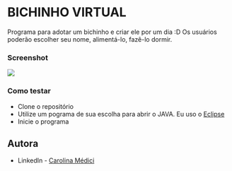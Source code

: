 # BICHINHO VIRTUAL

Programa para adotar um bichinho e criar ele por um dia :D 
Os usuários poderão escolher seu nome, alimentá-lo, fazê-lo dormir.
 
### Screenshot

![](https://i.imgur.com/eNdsw7V.jpg)


### Como testar

- Clone o repositório
- Utilize um pograma de sua escolha para abrir o JAVA. Eu uso o [Eclipse](https://www.eclipse.org/downloads/)
- Inicie o programa


## Autora

- LinkedIn - [Carolina Médici](https://www.linkedin.com/in/carolina-medici/)

